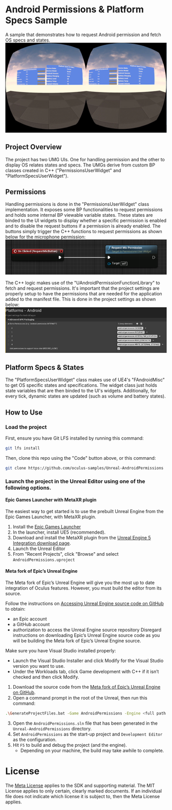 # Android Permissions & Platform Specs Sample
A sample that demonstrates how to request Android permission and fetch OS specs and states.
![alt text](Documentation/Media/sample_screenshot.png)


## Project Overview
The project has two UMG UIs.  One for handling permission and the other to display OS relates states and specs.  The UMGs derive from custom BP classes created in C++ ("PermissionsUserWidget" and "PlatformSpecsUserWidget").

## Permissions
Handling permissions is done in the "PermissionsUserWidget" class implementation.  It exposes some BP functionalities to request permissions and holds some internal BP viewable variable states.  These states are binded to the UI widgets to display whether a specific permission is enabled and to disable the request buttons if a permission is already enabled.  The buttons simply trigger the C++ functions to request permissions as shown below for the microphone permission:
![alt text](Documentation/Media/umg_button_bp.png)

The C++ logic makes use of the "UAndroidPermissionFunctionLibrary" to fetch and request permissions.  It's important that the project settings are properly setup to have the permissions that are needed for the application added to the manifest file.  This is done in the project settings as shown below:
![alt text](Documentation/Media/editor_permissions_settings.png)

## Platform Specs & States
The "PlatformSpecsUserWidget" class makes use of UE4's "FAndroidMisc" to get OS specific states and specifications.  The widget class just holds state variables that are then binded to the UI's widgets.  Additionally, for every tick, dynamic states are updated (such as volume and battery states).

## How to Use

### Load the project

First, ensure you have Git LFS installed by running this command:
```sh
git lfs install
```

Then, clone this repo using the "Code" button above, or this command:
```sh
git clone https://github.com/oculus-samples/Unreal-AndroidPermissions
```

### Launch the project in the Unreal Editor using one of the following options.

#### Epic Games Launcher with MetaXR plugin

The easiest way to get started is to use the prebuilt Unreal Engine from the Epic Games Launcher, with MetaXR plugin.

1. Install the [Epic Games Launcher](https://www.epicgames.com/store/en-US/download)
2. In the launcher, install UE5 (recommended).
3. Download and install the MetaXR plugin from the [Unreal Engine 5 Integration download page](https://developer.oculus.com/downloads/package/unreal-engine-5-integration).
4. Launch the Unreal Editor
5. From "Recent Projects", click "Browse" and select `AndroidPermissions.uproject`

#### Meta fork of Epic’s Unreal Engine

The Meta fork of Epic’s Unreal Engine will give you the most up to date integration of Oculus features. However, you must build the editor from its source.

Follow the instructions on [Accessing Unreal Engine source code on GitHub](https://www.unrealengine.com/en-US/ue-on-github) to obtain:
- an Epic account
- a GitHub account
- authorization to access the Unreal Engine source repository
Disregard instructions on downloading Epic’s Unreal Engine source code as you will be building the Meta fork of Epic’s Unreal Engine source.

Make sure you have Visual Studio installed properly:
- Launch the Visual Studio Installer and click Modify for the Visual Studio version you want to use.
- Under the Workloads tab, click Game development with C++ if it isn’t checked and then click Modify.

1. Download the source code from the [Meta fork of Epic’s Unreal Engine on GitHub](https://github.com/Oculus-VR/UnrealEngine).
2. Open a command prompt in the root of the Unreal, then run this command:
```sh
.\GenerateProjectFiles.bat -Game AndroidPermissions -Engine <full path to Unreal-AndroidPermissions directory>\AndroidPermissions.uproject
```
3. Open the `AndroidPermissions.sln` file that has been generated in the `Unreal-AndroidPermissions` directory.
4. Set `AndroidPermissions` as the start-up project and `Development Editor` as the configuration.
5. Hit `F5` to build and debug the project (and the engine).
    - Depending on your machine, the build may take awhile to complete.

# License
The [Meta License](./LICENSE) applies to the SDK and supporting material. The MIT License applies to only certain, clearly marked documents. If an individual file does not indicate which license it is subject to, then the Meta License applies.
